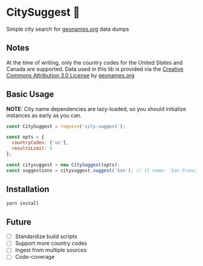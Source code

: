 # CitySuggest 🌇
Simple city search for [geonames.org](http://www.geonames.org/) data dumps

## Notes
At the time of writing, only the country codes for the United States
and Canada are supported. Data used in this lib is provided via the [Creative Commons Attribution 3.0 License](http://creativecommons.org/licenses/by/3.0/) by [geonames.org](http://www.geonames.org/)

## Basic Usage

**NOTE**: City name dependencies are lazy-loaded, so you should
initialize instances as early as you can.

```javascript
const CitySuggest = require('city-suggest');

const opts = {
  countryCodes: ['us'],
  resultsLimit: 5
};

const citysuggest = new CitySuggest(opts);
const suggestions = citysuggest.suggest('San'); // [{ name: 'San Francisco, CA, USA', latitude: 123, longitude: 456}}, ...];
```

## Installation
```sh
yarn install
```

## Future
- [ ] Standardize build scripts
- [ ] Support more country codes
- [ ] Ingest from multiple sources
- [ ] Code-coverage
